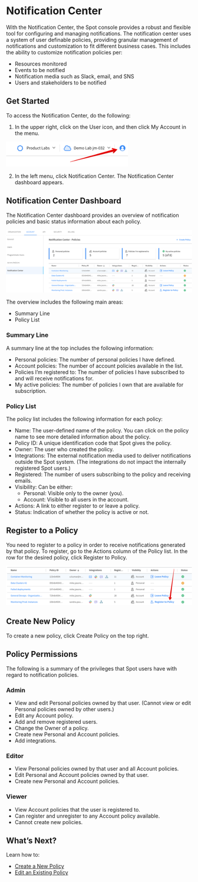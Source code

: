 # Notification Center

With the Notification Center, the Spot console provides a robust and flexible tool for configuring and managing notifications. The notification center uses a system of user definable policies, providing granular management of notifications and customization to fit different business cases. This includes the ability to customize notification policies per:
- Resources monitored
- Events to be notified
- Notification media such as Slack, email, and SNS
- Users and stakeholders to be notified

## Get Started

To access the Notification Center, do the following:
1. In the upper right, click on the User icon, and then click My Account in the menu.

<img src="/administration/_media/notification-center-00.png" width="331" height="68" />

2. In the left menu, click Notification Center. The Notification Center dashboard appears.

## Notification Center Dashboard

The Notification Center dashboard provides an overview of notification policies and basic status information about each policy.

<img src="/administration/_media/notification-center-01.png" />

The overview includes the following main areas:
- Summary Line
- Policy List

### Summary Line

A summary line at the top includes the following information:
- Personal policies: The number of personal policies I have defined.
- Account policies: The number of account policies available in the list.
- Policies I’m registered to: The number of policies I have subscribed to and will receive notifications for.
- My active policies: The number of policies I own that are available for subscription.

### Policy List

The policy list includes the following information for each policy:
- Name: The user-defined name of the policy. You can click on the policy name to see more detailed information about the policy.
- Policy ID: A unique identification code that Spot gives the policy.
- Owner: The user who created the policy.
- Integrations: The external notification media used to deliver notifications outside the Spot system. (The integrations do not impact the internally registered Spot users.)
- Registered: The number of users subscribing to the policy and receiving emails.
- Visibility: Can be either:
  - Personal: Visible only to the owner (you).
  - Account: Visible to all users in the account.
- Actions: A link to either register to or leave a policy.
- Status: Indication of whether the policy is active or not.

## Register to a Policy

You need to register to a policy in order to receive notifications generated by that policy. To register, go to the Actions column of the Policy list. In the row for the desired policy, click Register to Policy.

<img src="/administration/_media/notification-center-02.png" />

## Create New Policy

To create a new policy, click Create Policy on the top right.

## Policy Permissions

The following is a summary of the privileges that Spot users have with regard to notification policies.

### Admin
- View and edit Personal policies owned by that user. (Cannot view or edit Personal policies owned by other users.)
- Edit any Account policy.
- Add and remove registered users.
- Change the Owner of a policy.
- Create new Personal and Account policies.
- Add integrations.

### Editor
- View Personal policies owned by that user and all Account policies.
- Edit Personal and Account policies owned by that user.
- Create new Personal and Account policies.

### Viewer
- View Account policies that the user is registered to.
- Can register and unregister to any Account policy available.
- Cannot create new policies.

## What’s Next?

Learn how to:
- [Create a New Policy](administration/notification-center/create-a-notification-policy)
- [Edit an Existing Policy](administration/notification-center/edit-a-notification-policy)
